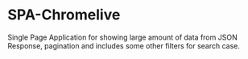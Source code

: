 # SPA-Chromelive
Single Page Application for showing large amount of data from JSON Response, pagination and includes some other filters for search case.
